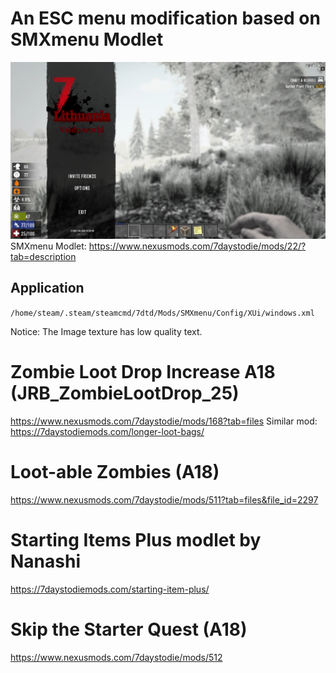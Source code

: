 # An ESC menu modification based on SMXmenu Modlet
![SMXmenu Modlet with external url texture fix for servers](image.png)
SMXmenu Modlet: https://www.nexusmods.com/7daystodie/mods/22/?tab=description

## Application
`/home/steam/.steam/steamcmd/7dtd/Mods/SMXmenu/Config/XUi/windows.xml`

Notice: The Image texture has low quality text.


# Zombie Loot Drop Increase A18 (JRB_ZombieLootDrop_25)
https://www.nexusmods.com/7daystodie/mods/168?tab=files
Similar mod: https://7daystodiemods.com/longer-loot-bags/


# Loot-able Zombies (A18)
https://www.nexusmods.com/7daystodie/mods/511?tab=files&file_id=2297

# Starting Items Plus modlet by Nanashi
https://7daystodiemods.com/starting-item-plus/

# Skip the Starter Quest (A18)
https://www.nexusmods.com/7daystodie/mods/512
